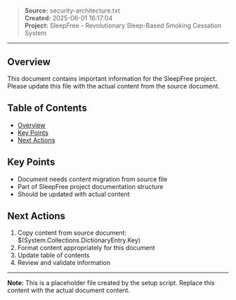 ﻿# 

> **Source:** security-architecture.txt  
> **Created:** 2025-06-01 16:17:04  
> **Project:** SleepFree - Revolutionary Sleep-Based Smoking Cessation System

---

<!-- Content from security-architecture.txt should be placed here -->
<!-- This file was created by the SleepFree project setup script -->

## Overview

This document contains important information for the SleepFree project. 
Please update this file with the actual content from the source document.

## Table of Contents

- [Overview](#overview)
- [Key Points](#key-points)
- [Next Actions](#next-actions)

## Key Points

- Document needs content migration from source file
- Part of SleepFree project documentation structure
- Should be updated with actual content

## Next Actions

1. Copy content from source document: $(System.Collections.DictionaryEntry.Key)
2. Format content appropriately for this document
3. Update table of contents
4. Review and validate information

---

**Note:** This is a placeholder file created by the setup script. Replace this content with the actual document content.

